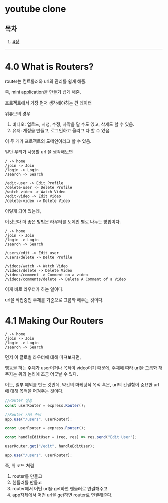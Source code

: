 # youtube clone

## 목차

1. [4장](#40-what-is-routers)

---

# 4.0 What is Routers?

router는 컨트롤러와 url의 관리를 쉽게 해줌.

즉, mini application을 만들기 쉽게 해줌.

프로젝트에서 가장 먼저 생각해야하는 건 데이터

위튜브의 경우

1. 비디오: 업로드, 시청, 수정, 자막을 달 수도 있고, 삭제도 할 수 있음.
2. 유저: 계정을 만들고, 로그인하고 올리고 다 할 수 있음.

이 두 개가 프로젝트의 도메인이라고 할 수 있음.

일단 우리가 사용할 url 을 생각해보면

```
/ -> home
/join -> Join
/login -> Login
/search -> Search

/edit-user -> Edit Profile
/delete-user -> Delete Profile
/watch-video -> Watch Video
/edit-video -> Edit Video
/delete-video -> Delete Video
```

이렇게 되어 있는데,

이것보다 더 좋은 방법은 라우터를 도메인 별로 나누는 방법이다.

```
/ -> home
/join -> Join
/login -> Login
/search -> Search

/users/edit -> Edit user
/users/delete -> Delte Profile

/videos/watch -> Watch Video
/videos/delete -> Delete Video
/videos/comment -> Comment on a video
/videos/comments/delete -> Delete A Comment of a Video
```

이게 바로 라우터가 하는 일이다.

url을 작업중인 주제를 기준으로 그룹화 해주는 것이다.

# 4.1 Making Our Routers

```
/ -> home
/join -> Join
/login -> Login
/search -> Search
```

먼저 이 글로벌 라우터에 대해 따져보자면,

행동을 하는 주체가 user이거나 목적이 video이기 때문에, 주체에 따라 url을 그룹화 해주자는 위의 논리에 조금 어긋날 수 있다.

이는, 일부 예외를 만든 것인데, 약간의 마케팅적 목적 혹은, url의 간결함이 중요한 url에 대해 목적을 어겨주는 것이다.

```jsx
//Router 생성
const userRouter = express.Router();

//Router 사용 준비
app.use("/users", userRouter);
```

```jsx
const userRouter = express.Router();

const handleEditUser = (req, res) => res.send("Edit User");

userRouter.get("/edit", handleEditUser);

app.use("/users", userRouter);
```

즉, 위 코드 처럼

1. router를 만들고
2. 핸들러를 만들고
3. router에서 어떤 url을 get하면 핸들러로 연결해주고
4. app자체에서 어떤 url을 get하면 router로 연결해준다.
